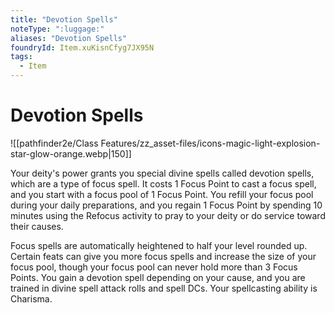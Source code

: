```yaml
---
title: "Devotion Spells"
noteType: ":luggage:"
aliases: "Devotion Spells"
foundryId: Item.xuKisnCfyg7JX95N
tags:
  - Item
---
```


# Devotion Spells
![[pathfinder2e/Class Features/zz_asset-files/icons-magic-light-explosion-star-glow-orange.webp|150]]

Your deity's power grants you special divine spells called devotion spells, which are a type of focus spell. It costs 1 Focus Point to cast a focus spell, and you start with a focus pool of 1 Focus Point. You refill your focus pool during your daily preparations, and you regain 1 Focus Point by spending 10 minutes using the Refocus activity to pray to your deity or do service toward their causes.

Focus spells are automatically heightened to half your level rounded up. Certain feats can give you more focus spells and increase the size of your focus pool, though your focus pool can never hold more than 3 Focus Points. You gain a devotion spell depending on your cause, and you are trained in divine spell attack rolls and spell DCs. Your spellcasting ability is Charisma.
